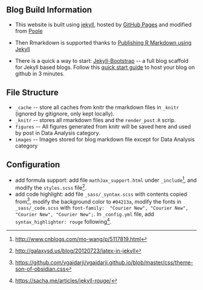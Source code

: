 
## Blog Build Information

- This website is built using [jekyll](https://jekyllrb.com), hosted by [GitHub Pages](https://pages.github.com) and modified from [Poole](https://github.com/poole/poole)

- Then Rmarkdown is supported thanks to [Publishing R Markdown using Jekyll](https://chepec.se/2014/07/16/knitr-jekyll.html) 

- There is a quick a way to start: [Jekyll-Bootstrap](http://jekyllbootstrap.com) -- a full blog scaffold for Jekyll based blogs. Follow this [quick start guide](http://jekyllbootstrap.com/usage/jekyll-quick-start.html) to host your blog on github in 3 minutes.


## File Structure

- `_cache` -- store all caches from knitr the rmarkdown files in `_knitr` (ignored by gitignore, only kept locally).
- `_knitr` -- stores all rmarkdown files and the `render_post.R` scrip.
- `figures` -- All figures generated from knitr will be saved here and used by post in Data Analysis category.
- `images` -- Images stored for blog markdown file except for Data Analysis category


## Configuration

- add formula support: add file `mathJax_support.html` under `_include`[^1], and modify the `styles.scss` file[^2].
  [^1]: http://www.cnblogs.com/mo-wang/p/5117819.html
  [^2]: http://galaxysd.us/blog/20120723/latex-in-jekyll
- add code highlight: add file `_sass/_syntax.scss` with contents copied from[^3], modify the background color to `#04213a`, modify the fonts in `_sass/_code.scss` with `font-family:  "Courier New", "Courier New", "Courier New", "Courier New";`. In `_config.yml` file, add `syntax_highlighter: rouge` following[^4].
  [^3]: https://github.com/vgaidarji/vgaidarji.github.io/blob/master/css/theme-son-of-obsidian.css
  [^4]: https://sacha.me/articles/jekyll-rouge/
    


